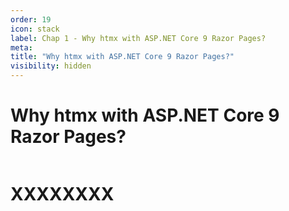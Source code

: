 ```yaml
---
order: 19
icon: stack
label: Chap 1 - Why htmx with ASP.NET Core 9 Razor Pages?
meta:
title: "Why htmx with ASP.NET Core 9 Razor Pages?"
visibility: hidden
---
```

# Why htmx with ASP.NET Core 9 Razor Pages?

![]()

# XXXXXXXX

